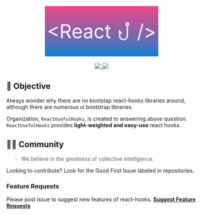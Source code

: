 <p align='center'>
    <img src='./full_logo.png' width="300px" />
</p>

<p align='center'>
    <a href="">
        <img src="https://img.shields.io/badge/-ENGLISH-blueviolet?style=for-the-badge" />
    </a>
    <a href="">
        <img src="https://img.shields.io/badge/-KOREAN-violet?style=for-the-badge"/>
    </a>
</p>

## 📝 Objective

Always wonder why there are no bootstap react-hooks libraries around, although there are numerous ui bootstrap libraries.<br />

Organization, `ReactUsefulHooks`, is created to answering above question.<br />
`ReactUsefulHooks` provides **light-weighted and easy-use** react hooks.

## 🧑‍💻 Community

> We believe in the greatness of collective intelligence.

Looking to contribute? Look for the Good First Issue labeled in repositories.

### Feature Requests

Please post issue to suggest new features of react-hooks.
**[Suggest Feature Requests]()**
